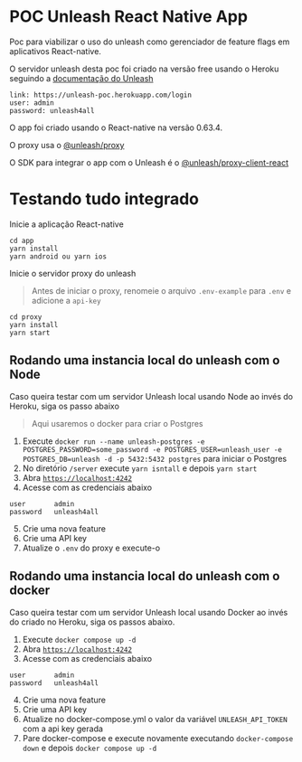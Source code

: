 # POC Unleash React Native App

Poc para viabilizar o uso do unleash como gerenciador de feature flags em aplicativos React-native.

O servidor unleash desta poc foi criado na versão free usando o Heroku seguindo a [documentação do Unleash](https://docs.getunleash.io/)

```
link: https://unleash-poc.herokuapp.com/login
user: admin
password: unleash4all
```

O app foi criado usando o React-native na versão 0.63.4.

O proxy usa o [@unleash/proxy](https://www.npmjs.com/package/@unleash/proxy)

O SDK para integrar o app com o Unleash é o [@unleash/proxy-client-react](https://github.com/Unleash/proxy-client-react)

# Testando tudo integrado

Inicie a aplicação React-native

```
cd app
yarn install
yarn android ou yarn ios
```

Inicie o servidor proxy do unleash

> Antes de iniciar o proxy, renomeie o arquivo `.env-example` para `.env` e adicione a `api-key`

```
cd proxy
yarn install
yarn start
```

## Rodando uma instancia local do unleash com o Node

Caso queira testar com um servidor Unleash local usando Node ao invés do Heroku, siga os passo abaixo

> Aqui usaremos o docker para criar o Postgres

1. Execute `docker run --name unleash-postgres -e POSTGRES_PASSWORD=some_password -e POSTGRES_USER=unleash_user -e POSTGRES_DB=unleash -d -p 5432:5432 postgres` para iniciar o Postgres
2. No diretório `/server` execute `yarn isntall` e depois `yarn start`
3. Abra [`https://localhost:4242`](https://localhost:4242)
4. Acesse com as credenciais abaixo

```
user       admin
password   unleash4all
```

5. Crie uma nova feature
6. Crie uma API key
7. Atualize o `.env` do proxy e execute-o

## Rodando uma instancia local do unleash com o docker

Caso queira testar com um servidor Unleash local usando Docker ao invés do criado no Heroku, siga os passos abaixo.

1. Execute `docker compose up -d`
2. Abra [`https://localhost:4242`](https://localhost:4242)
3. Acesse com as credenciais abaixo

```
user       admin
password   unleash4all
```

4. Crie uma nova feature
5. Crie uma API key
6. Atualize no docker-compose.yml o valor da variável `UNLEASH_API_TOKEN` com a api key gerada
7. Pare docker-compose e execute novamente executando `docker-compose down` e depois `docker compose up -d`
